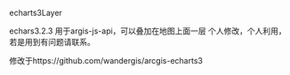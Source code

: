 echarts3Layer

echars3.2.3
  用于argis-js-api，可以叠加在地图上面一层
  个人修改，个人利用，若是用到有问题请联系。
  
修改于https://github.com/wandergis/arcgis-echarts3



